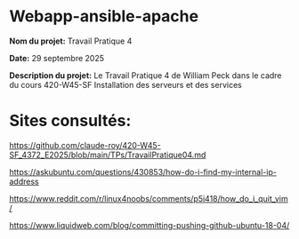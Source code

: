 # Webapp-ansible-apache

**Nom du projet:** Travail Pratique 4

**Date:** 29 septembre 2025

**Description du projet:** Le Travail Pratique 4 de William Peck dans le cadre du cours 420-W45-SF Installation des serveurs et des services

# Sites consultés:

https://github.com/claude-roy/420-W45-SF_4372_E2025/blob/main/TPs/TravailPratique04.md

https://askubuntu.com/questions/430853/how-do-i-find-my-internal-ip-address

https://www.reddit.com/r/linux4noobs/comments/p5i418/how_do_i_quit_vim/

https://www.liquidweb.com/blog/committing-pushing-github-ubuntu-18-04/
